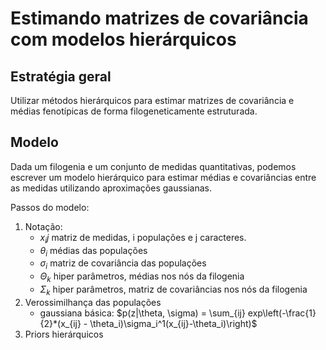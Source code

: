 Estimando matrizes de covariância com modelos hierárquicos
==========================================================

Estratégia geral
----------------

Utilizar métodos hierárquicos para estimar matrizes de covariância e
médias fenotípicas de forma filogeneticamente estruturada.

Modelo
------

Dada um filogenia e um conjunto de medidas quantitativas, podemos escrever um modelo hierárquico para estimar médias e covariâncias entre as medidas utilizando aproximações gaussianas.

Passos do modelo:

1. Notação:
    + $x_ij$ matriz de medidas, i populações e j caracteres.
    + $\theta_i$ médias das populações
    + $\sigma_i$ matriz de covariância das populações
    + $\Theta_k$ hiper parâmetros, médias nos nós da filogenia
    + $\Sigma_k$ hiper parâmetros, matriz de covariâncias nos nós da filogenia
2. Verossimilhança das populações
    + gaussiana básica: $p(z|\theta, \sigma) = \sum_{ij} exp\left(-\frac{1}{2}*(x_{ij} - \theta_i)\sigma_i^1(x_{ij}-\theta_i)\right)$
3. Priors hierárquicos
